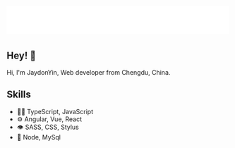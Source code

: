 <h1 align="center">
  <img src="https://raw.githubusercontent.com/martonlederer/martonlederer/master/name.svg" alt="Jaydon Yin" />
</h1>

## Hey! 👋
Hi, I'm JaydonYin, Web developer from Chengdu, China.

## Skills
- 👨‍💻 TypeScript, JavaScript
- ⚙️ Angular, Vue, React
- 👁️ SASS, CSS, Stylus
- 💽 Node, MySql
